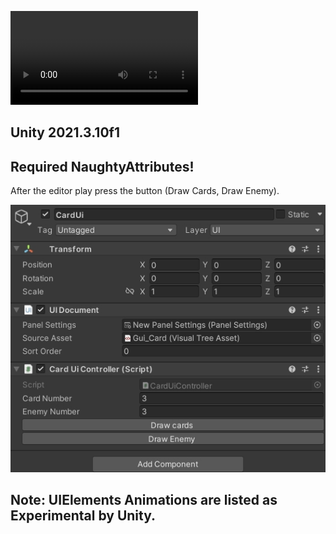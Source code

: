 [<video src="https://user-images.githubusercontent.com/aaa.mp4"></video>](https://user-images.githubusercontent.com/62808083/216771356-07916ab6-d800-46e4-99ab-6bc4bcf423c1.mp4)
## Unity 2021.3.10f1
## Required NaughtyAttributes!
After the editor play press the button (Draw Cards, Draw Enemy).

![Inspector](Inspector.jpg)

## Note: UIElements Animations are listed as Experimental by Unity.




